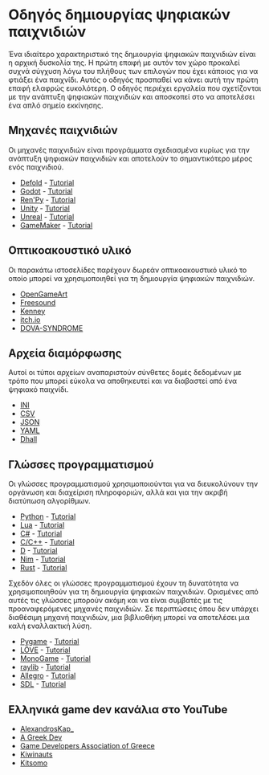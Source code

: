 # Οδηγός δημιουργίας ψηφιακών παιχνιδιών

Ένα ιδιαίτερο χαρακτηριστικό της δημιουργία ψηφιακών παιχνιδιών είναι η αρχική δυσκολία της.
Η πρώτη επαφή με αυτόν τον χώρο προκαλεί συχνά σύγχυση λόγω του πλήθους των επιλογών που έχει κάποιος για να φτιάξει ένα παιχνίδι.
Αυτός ο οδηγός προσπαθεί να κάνει αυτή την πρώτη επαφή ελαφρώς ευκολότερη.
Ο οδηγός περιέχει εργαλεία που σχετίζονται με την ανάπτυξη ψηφιακών παιχνιδιών και αποσκοπεί στο να αποτελέσει ένα απλό σημείο εκκίνησης.

## Μηχανές παιχνιδιών

Οι μηχανές παιχνιδιών είναι προγράμματα σχεδιασμένα κυρίως για την ανάπτυξη ψηφιακών παιχνιδιών
και αποτελούν το σημαντικότερο μέρος ενός παιχνιδιού.

* [Defold](https://defold.com/) - [Tutorial](https://youtu.be/Ri2KStY-mfE?si=b0rsSW_WBq_mX742)
* [Godot](https://godotengine.org/) - [Tutorial](https://youtu.be/S8lMTwSRoRg?si=NBxWnm6Uq9Hz7JMX)
* [Ren'Py](https://www.renpy.org/) - [Tutorial](https://youtu.be/C3Ldd-5PKCw?si=IAYPjq_vks-bfBo1)
* [Unity](https://unity.com/) - [Tutorial](https://youtu.be/XtQMytORBmM?si=piFWN3EBLNBbIlMX)
* [Unreal](https://www.unrealengine.com/en-US) - [Tutorial](https://youtu.be/nvruYLgjKkk?si=BgGhMlXytGk8d9Nc)
* [GameMaker](https://gamemaker.io/en) - [Tutorial](https://youtu.be/nBCDzE9MDbk?si=BgJTOFqQzFoQ4Uqd)

## Οπτικοακουστικό υλικό

Οι παρακάτω ιστοσελίδες παρέχουν δωρεάν οπτικοακουστικό υλικό
το οποίο μπορεί να χρησιμοποιηθεί για τη δημιουργία ψηφιακών παιχνιδιών.

* [OpenGameArt](https://opengameart.org/)
* [Freesound](https://freesound.org/)
* [Kenney](https://www.kenney.nl/)
* [itch.io](https://itch.io/game-assets)
* [DOVA-SYNDROME](https://dova-s.jp/EN/)

## Αρχεία διαμόρφωσης

Αυτοί οι τύποι αρχείων αναπαριστούν σύνθετες δομές δεδομένων
με τρόπο που μπορεί εύκολα να αποθηκευτεί και να διαβαστεί από ένα ψηφιακό παιχνίδι.

* [ΙΝΙ](https://en.wikipedia.org/wiki/INI_file)
* [CSV](https://en.wikipedia.org/wiki/Comma-separated_values)
* [JSON](https://en.wikipedia.org/wiki/JSON)
* [YAML](https://en.wikipedia.org/wiki/YAML)
* [Dhall](https://dhall-lang.org/)

## Γλώσσες προγραμματισμού

Οι γλώσσες προγραμματισμού χρησιμοποιούνται για να διευκολύνουν την οργάνωση και διαχείριση πληροφοριών,
αλλά και για την ακριβή διατύπωση αλγορίθμων.

* [Python](https://www.python.org/) - [Tutorial](https://youtu.be/rfscVS0vtbw?si=cfLsGVGiqCjZSK7e)
* [Lua](https://www.lua.org/) - [Tutorial](https://youtu.be/iMacxZQMPXs?si=wz-g8Jw7rEa58e-R)
* [C#](https://dotnet.microsoft.com/en-us/languages/csharp) - [Tutorial](https://youtu.be/M5ugY7fWydE?si=XE7oHm4x3di7dcy6)
* [C/C++](https://en.cppreference.com/w/c/language) - [Tutorial](https://youtu.be/LGOgNqkRMs0?si=60u573XNlxOFlTay)
* [D](https://dlang.org/) - [Tutorial](https://youtu.be/SpaBnkUHHuI?si=QbmtlHLzVY3gCcQa)
* [Nim](https://nim-lang.org/) - [Tutorial](https://youtu.be/5tVIsDYPClA?si=ztB3-DUh-cJy_slR)
* [Rust](https://www.rust-lang.org/) - [Tutorial](https://youtu.be/ygL_xcavzQ4?si=hBQfmtK6ane16k9r)

Σχεδόν όλες οι γλώσσες προγραμματισμού έχουν τη δυνατότητα να χρησιμοποιηθούν για τη δημιουργία ψηφιακών παιχνιδιών.
Ορισμένες από αυτές τις γλώσσες μπορούν ακόμη και να είναι συμβατές με τις προαναφερόμενες μηχανές παιχνιδιών.
Σε περιπτώσεις όπου δεν υπάρχει διαθέσιμη μηχανή παιχνιδιών, μια βιβλιοθήκη μπορεί να αποτελέσει μια καλή εναλλακτική λύση.

* [Pygame](https://www.pygame.org/wiki/GettingStarted) - [Tutorial](https://youtu.be/FfWpgLFMI7w?si=XmRIXNgXPRx80PLS)
* [LÖVE](https://love2d.org/) - [Tutorial](https://youtu.be/I549C6SmUnk?si=yB_t-421DEY7ZQuq)
* [MonoGame](https://monogame.net/) - [Tutorial](https://youtu.be/sPH-sNTSrhw?si=HTGKAFq0tUK4NU7y)
* [raylib](https://www.raylib.com/) - [Tutorial](https://youtu.be/-F6THkPkF2I?si=CUISsiIYMR_MjG1H)
* [Allegro](https://liballeg.org/) - [Tutorial](https://youtu.be/9Miq1KpK4ec?si=dxoyh82BLt3uaP3_)
* [SDL](https://www.libsdl.org/) - [Tutorial](https://youtu.be/QM4WW8hcsPU?si=K3DoVxDXth2Wh21e)

## Ελληνικά game dev κανάλια στο YouTube

* [AlexandrosKap_](https://youtube.com/@AlexandrosKap_?si=4lrerabWtXm0p3A1)
* [A Greek Dev](https://www.youtube.com/@a_greek_dev)
* [Game Developers Association of Greece](https://youtube.com/@gamedevelopersassociationo866?si=awDqWFUfbZKP5ZXv)
* [Kiwinauts](https://www.youtube.com/@wearethekiwinauts)
* [Kitsomo](https://youtube.com/@Kitsomo?si=ffS6tkUb--JTIgTx)
